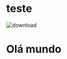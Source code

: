 # teste
![download](https://github.com/user-attachments/assets/3b0d7910-88fd-4e79-a29a-663fb2af473a)
<strong><h1> Olá mundo </h1></strong>

